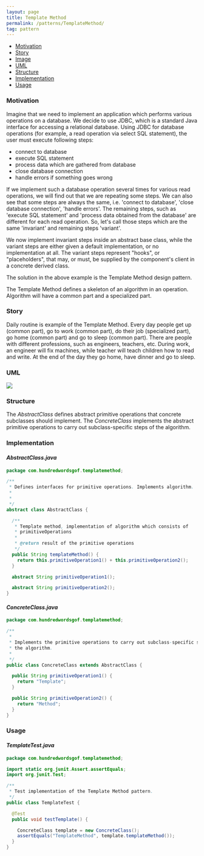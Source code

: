 ```yaml
---
layout: page
title: Template Method
permalink: /patterns/TemplateMethod/
tag: pattern
---
```


* [Motivation](#Motivation)
* [Story](#Story)
* [Image](#Image)
* [UML](#UML)
* [Structure](#Structure)
* [Implementation](#Implementation)
* [Usage](#Usage)


###  <a id="Motivation"></a>Motivation 

Imagine that we need to implement an application which performs various operations on a database. We decide to use JDBC, which is a standard Java interface for accessing a relational database. 
Using JDBC for database operations (for example, a read operation via select SQL statement), the user must execute following steps:

* connect to database   
* execute SQL statement   
* process data which are gathered from database   
* close database connection   
* handle errors if something goes wrong   

If we implement such a database operation several times for various read operations, we will find out that we are repeating some steps. 
We can also see that some steps are always the same, i.e. 'connect to database', 'close database connection', 'handle errors'. 
The remaining steps, such as 'execute SQL statement' and 'process data obtained from the database' are different for each read operation. 
So, let's call those steps which are the same 'invariant' and remaining steps 'variant'.


We now implement invariant steps inside an abstract base class, while the variant steps are either given a default implementation, or no 
implementation at all. The variant steps represent "hooks", or "placeholders", that may, or must, be supplied by the component's client in a 
concrete derived class.


The solution in the above example is the Template Method design pattern.


The Template Method defines a skeleton of an algorithm in an operation. Algorithm will have a common part and a specialized part.





###  <a id="Story"></a>Story 

Daily routine is example of the Template Method. 
Every day people get up (common part), go to work (common part), do their job (specialized part), go home (common part) and go to sleep (common part). 
There are people with different professions, such as engineers, teachers, etc. During work, an engineer will fix machines, 
while teacher will teach children how to read and write. 
At the end of the day they go home, have dinner and go to sleep.



###  <a id="UML"></a>UML
[![](http://www.design-patterns-stories.com/assets/img/uml/templatemethod.png)](http://www.design-patterns-stories.com/assets/img/uml/templatemethod.png)



###  <a id="Structure"></a>Structure 

The *AbstractClass* defines abstract primitive operations that concrete subclasses should implement. 
The *ConcreteClass* implements the abstract primitive operations to carry out subclass-specific steps of the algorithm.




###  <a id="Implementation"></a>Implementation 

#### *AbstractClass.java* 
```java 
package com.hundredwordsgof.templatemethod;

/**
 * Defines interfaces for primitive operations. Implements algorithm.
 * 
 *
 */
abstract class AbstractClass {

  /**
   * Template method, implementation of algorithm which consists of
   * primitiveOperations
   * 
   * @return result of the primitive operations
   */
  public String templateMethod() {
    return this.primitiveOperation1() + this.primitiveOperation2();
  }

  abstract String primitiveOperation1();

  abstract String primitiveOperation2();
}
```

#### *ConcreteClass.java* 
```java 
package com.hundredwordsgof.templatemethod;

/**
 * 
 * Implements the primitive operations to carry out subclass-specific steps of
 * the algorithm.
 *
 */
public class ConcreteClass extends AbstractClass {

  public String primitiveOperation1() {
    return "Template";
  }

  public String primitiveOperation2() {
    return "Method";
  }
}
```

###  <a id="Usage"></a>Usage 

#### *TemplateTest.java* 
```java 
package com.hundredwordsgof.templatemethod;

import static org.junit.Assert.assertEquals;
import org.junit.Test;

/**
 * Test implementation of the Template Method pattern.
 */
public class TemplateTest {

  @Test
  public void testTemplate() {

    ConcreteClass template = new ConcreteClass();
    assertEquals("TemplateMethod", template.templateMethod());
  }
}
```

